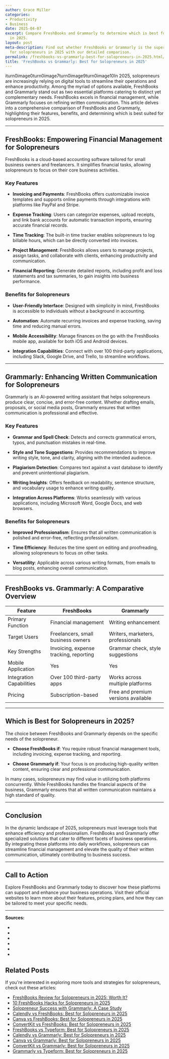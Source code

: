 ```yaml
---
author: Grace Miller
categories:
- Productivity
- Business
date: 2025-04-07
excerpt: Compare FreshBooks and Grammarly to determine which is best for solopreneurs
  in 2025.
layout: post
meta-description: Find out whether FreshBooks or Grammarly is the superior choice
  for solopreneurs in 2025 with our detailed comparison.
permalink: /freshbooks-vs-grammarly-best-for-solopreneurs-in-2025.html/
title: 'FreshBooks vs Grammarly: Best for Solopreneurs in 2025'
---
```


iturn0image0turn0image7turn0image9turn0image10In 2025, solopreneurs are increasingly relying on digital tools to streamline their operations and enhance productivity. Among the myriad of options available, FreshBooks and Grammarly stand out as two essential platforms catering to distinct yet complementary needs. FreshBooks excels in financial management, while Grammarly focuses on refining written communication. This article delves into a comprehensive comparison of FreshBooks and Grammarly, highlighting their features, benefits, and determining which is best suited for solopreneurs in 2025.

---

## FreshBooks: Empowering Financial Management for Solopreneurs

FreshBooks is a cloud-based accounting software tailored for small business owners and freelancers. It simplifies financial tasks, allowing solopreneurs to focus on their core business activities.

### Key Features

- **Invoicing and Payments**: FreshBooks offers customizable invoice templates and supports online payments through integrations with platforms like PayPal and Stripe.

- **Expense Tracking**: Users can categorize expenses, upload receipts, and link bank accounts for automatic transaction imports, ensuring accurate financial records.

- **Time Tracking**: The built-in time tracker enables solopreneurs to log billable hours, which can be directly converted into invoices.

- **Project Management**: FreshBooks allows users to manage projects, assign tasks, and collaborate with clients, enhancing productivity and communication.

- **Financial Reporting**: Generate detailed reports, including profit and loss statements and tax summaries, to gain insights into business performance.

### Benefits for Solopreneurs

- **User-Friendly Interface**: Designed with simplicity in mind, FreshBooks is accessible to individuals without a background in accounting.

- **Automation**: Automate recurring invoices and expense tracking, saving time and reducing manual errors.

- **Mobile Accessibility**: Manage finances on the go with the FreshBooks mobile app, available for both iOS and Android devices.

- **Integration Capabilities**: Connect with over 100 third-party applications, including Slack, Google Drive, and Trello, to streamline workflows.

---

## Grammarly: Enhancing Written Communication for Solopreneurs

Grammarly is an AI-powered writing assistant that helps solopreneurs produce clear, concise, and error-free content. Whether drafting emails, proposals, or social media posts, Grammarly ensures that written communication is professional and effective.

### Key Features

- **Grammar and Spell Check**: Detects and corrects grammatical errors, typos, and punctuation mistakes in real-time.

- **Style and Tone Suggestions**: Provides recommendations to improve writing style, tone, and clarity, aligning with the intended audience.

- **Plagiarism Detection**: Compares text against a vast database to identify and prevent unintentional plagiarism.

- **Writing Insights**: Offers feedback on readability, sentence structure, and vocabulary usage to enhance writing quality.

- **Integration Across Platforms**: Works seamlessly with various applications, including Microsoft Word, Google Docs, and web browsers.

### Benefits for Solopreneurs

- **Improved Professionalism**: Ensures that all written communication is polished and error-free, reflecting professionalism.

- **Time Efficiency**: Reduces the time spent on editing and proofreading, allowing solopreneurs to focus on other tasks.

- **Versatility**: Applicable across various writing formats, from emails to blog posts, enhancing overall communication.

---

## FreshBooks vs. Grammarly: A Comparative Overview

| Feature                   | FreshBooks                           | Grammarly                          |
|---------------------------|--------------------------------------|------------------------------------|
| Primary Function          | Financial management                 | Writing enhancement                |
| Target Users              | Freelancers, small business owners   | Writers, marketers, professionals  |
| Key Strengths             | Invoicing, expense tracking, reporting | Grammar check, style suggestions   |
| Mobile Application        | Yes                                  | Yes                                |
| Integration Capabilities  | Over 100 third-party apps            | Works across multiple platforms    |
| Pricing                   | Subscription-based                   | Free and premium versions available|

---

## Which is Best for Solopreneurs in 2025?

The choice between FreshBooks and Grammarly depends on the specific needs of the solopreneur.

- **Choose FreshBooks if**: You require robust financial management tools, including invoicing, expense tracking, and reporting.

- **Choose Grammarly if**: Your focus is on producing high-quality written content, ensuring clear and professional communication.

In many cases, solopreneurs may find value in utilizing both platforms concurrently. While FreshBooks handles the financial aspects of the business, Grammarly ensures that all written communication maintains a high standard of quality.

---

## Conclusion

In the dynamic landscape of 2025, solopreneurs must leverage tools that enhance efficiency and professionalism. FreshBooks and Grammarly offer specialized solutions that cater to different facets of business operations. By integrating these platforms into daily workflows, solopreneurs can streamline financial management and elevate the quality of their written communication, ultimately contributing to business success.

---

## Call to Action

Explore FreshBooks and Grammarly today to discover how these platforms can support and enhance your business operations. Visit their official websites to learn more about their features, pricing plans, and how they can be tailored to meet your specific needs.

---

**Sources:**

- 

- 

- 

- 

- 

-

## Related Posts
If you're interested in exploring more tools and strategies for solopreneurs, check out these articles:
- [FreshBooks Review for Solopreneurs in 2025: Worth It?](/freshbooks-review-for-solopreneurs-in-2025-worth-it.html/)
- [10 FreshBooks Hacks for Solopreneurs in 2025](/10-freshbooks-hacks-for-solopreneurs-in-2025.html/)
- [Solopreneur Success with Grammarly: A Case Study](/solopreneur-success-with-grammarly-a-case-study.html/)
- [Calendly vs FreshBooks: Best for Solopreneurs in 2025](/calendly-vs-freshbooks-best-for-solopreneurs-in-2025.html/)
- [Canva vs FreshBooks: Best for Solopreneurs in 2025](/canva-vs-freshbooks-best-for-solopreneurs-in-2025.html/)
- [ConvertKit vs FreshBooks: Best for Solopreneurs in 2025](/convertkit-vs-freshbooks-best-for-solopreneurs-in-2025.html/)
- [FreshBooks vs Typeform: Best for Solopreneurs in 2025](/freshbooks-vs-typeform-best-for-solopreneurs-in-2025.html/)
- [Calendly vs Grammarly: Best for Solopreneurs in 2025](/calendly-vs-grammarly-best-for-solopreneurs-in-2025.html/)
- [Canva vs Grammarly: Best for Solopreneurs in 2025](/canva-vs-grammarly-best-for-solopreneurs-in-2025.html/)
- [ConvertKit vs Grammarly: Best for Solopreneurs in 2025](/convertkit-vs-grammarly-best-for-solopreneurs-in-2025.html/)
- [Grammarly vs Typeform: Best for Solopreneurs in 2025](/grammarly-vs-typeform-best-for-solopreneurs-in-2025.html/)
